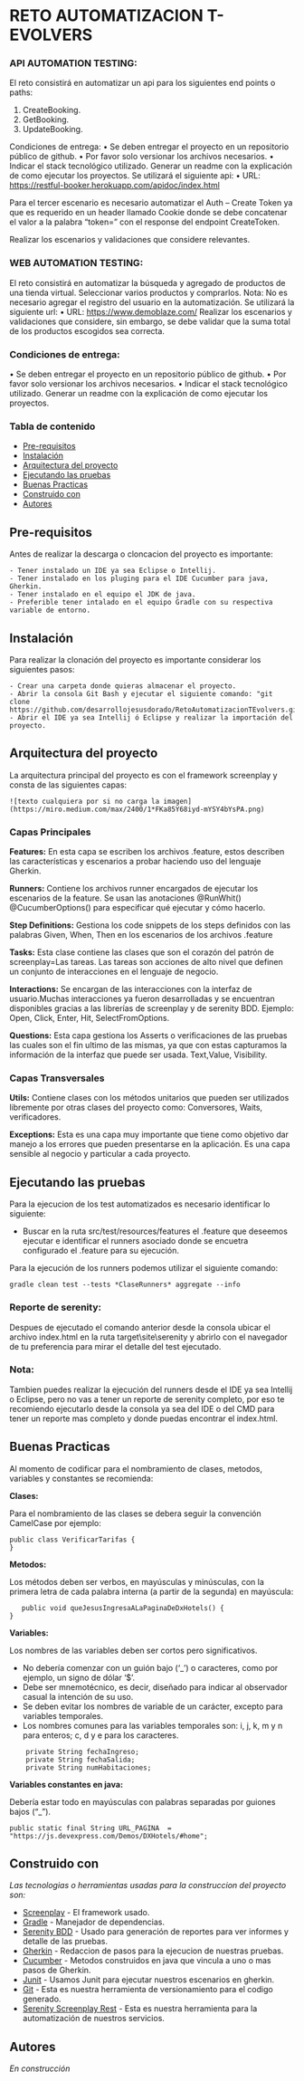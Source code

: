 # RETO AUTOMATIZACION T-EVOLVERS

### API AUTOMATION TESTING:
El reto consistirá en automatizar un api para los siguientes end points o paths:
1. CreateBooking.
2. GetBooking.
3. UpdateBooking.

Condiciones de entrega:
• Se deben entregar el proyecto en un repositorio público de github.
• Por favor solo versionar los archivos necesarios.
• Indicar el stack tecnológico utilizado. Generar un readme con la explicación de como ejecutar
los proyectos.
Se utilizará el siguiente api:
• URL: https://restful-booker.herokuapp.com/apidoc/index.html

Para el tercer escenario es necesario automatizar el Auth – Create Token ya que es requerido en
un header llamado Cookie donde se debe concatenar el valor a la palabra “token=” con el
response del endpoint CreateToken.

Realizar los escenarios y validaciones que considere relevantes.

### WEB AUTOMATION TESTING:
El reto consistirá en automatizar la búsqueda y agregado de productos de una tienda virtual.
Seleccionar varios productos y comprarlos. Nota: No es necesario agregar el registro del
usuario en la automatización.
Se utilizará la siguiente url:
• URL: https://www.demoblaze.com/
Realizar los escenarios y validaciones que considere, sin embargo, se debe validar que la
suma total de los productos escogidos sea correcta.

### Condiciones de entrega:
• Se deben entregar el proyecto en un repositorio público de github.
• Por favor solo versionar los archivos necesarios.
• Indicar el stack tecnológico utilizado. Generar un readme con la explicación de como ejecutar
los proyectos.

### Tabla de contenido

* [Pre-requisitos](#pre-requisitos)
* [Instalación](#instalación)
* [Arquitectura del proyecto](#arquitectura-del-proyecto)
* [Ejecutando las pruebas](#ejecutando-las-pruebas)
* [Buenas Practicas](#buenas-practicas)
* [Construido con️](#construido-con)
* [Autores](#autores)


## Pre-requisitos

Antes de realizar la descarga o cloncacion del proyecto es importante:

```
- Tener instalado un IDE ya sea Eclipse o Intellij.
- Tener instalado en los pluging para el IDE Cucumber para java, Gherkin.
- Tener instalado en el equipo el JDK de java.
- Preferible tener intalado en el equipo Gradle con su respectiva variable de entorno.
```

## Instalación

Para realizar la clonación del proyecto es importante considerar los siguientes pasos:

```
- Crear una carpeta donde quieras almacenar el proyecto.
- Abrir la consola Git Bash y ejecutar el siguiente comando: "git clone https://github.com/desarrollojesusdorado/RetoAutomatizacionTEvolvers.git"
- Abrir el IDE ya sea Intellij ó Eclipse y realizar la importación del proyecto.
```
## Arquitectura del proyecto

La arquitectura principal del proyecto es con el framework screenplay y consta de las siguientes capas:

`![texto cualquiera por si no carga la imagen](https://miro.medium.com/max/2400/1*FKa85Y68iyd-mYSY4bYsPA.png)`

### Capas Principales

**Features:** En esta capa se escriben los archivos .feature, estos describen las características y escenarios a probar haciendo uso del lenguaje Gherkin.

**Runners:** Contiene los archivos runner encargados de ejecutar los escenarios de la feature. Se usan las anotaciones @RunWhit() @CucumberOptions() para especificar qué ejecutar y cómo hacerlo.

**Step Definitions:** Gestiona los code snippets de los steps definidos con las palabras Given, When, Then en los escenarios de los archivos .feature

**Tasks:** Esta clase contiene las clases que son el corazón del patrón de screenplay=Las tareas. Las tareas son acciones de alto nivel que definen un conjunto de interacciones en el lenguaje de negocio.

**Interactions:** Se encargan de las interacciones con la interfaz de usuario.Muchas interacciones ya fueron desarrolladas y se encuentran disponibles gracias a las librerías de screenplay y de serenity BDD. Ejemplo: Open, Click, Enter, Hit, SelectFromOptions.

**Questions:** Esta capa gestiona los Asserts o verificaciones de las pruebas las cuales son el fin ultimo de las mismas, ya que con estas capturamos la información de la interfaz que puede ser usada. Text,Value, Visibility.


### Capas Transversales

**Utils:** Contiene clases con los métodos unitarios que pueden ser utilizados libremente por otras clases del proyecto como: Conversores, Waits, verificadores.

**Exceptions:** Esta es una capa muy importante que tiene como objetivo dar manejo a los errores que pueden presentarse en la aplicación. Es una capa sensible al negocio y particular a cada proyecto.

## Ejecutando las pruebas

Para la ejecucion de los test automatizados es necesario identificar lo siguiente:

- Buscar en la ruta src/test/resources/features el .feature que deseemos ejecutar e identificar el runners asociado donde se encuetra configurado el .feature para su ejecución.

Para la ejecución de los runners podemos utilizar el siguiente comando:

```
gradle clean test --tests *ClaseRunners* aggregate --info
```

### Reporte de serenity:

Despues de ejecutado el comando anterior desde la consola ubicar el archivo index.html en la ruta target\site\serenity y abrirlo con el navegador de tu preferencia para mirar el detalle del test ejecutado.

### **Nota:**

Tambien puedes realizar la ejecución del runners desde el IDE ya sea Intellij o Eclipse, pero no vas a tener un reporte de serenity completo, por eso te recomiendo ejecutarlo desde la consola ya sea del IDE o del CMD para tener un reporte mas completo y donde puedas encontrar el index.html.

## Buenas Practicas

Al momento de codificar para el nombramiento de clases, metodos, variables y constantes se recomienda:

**Clases:**

Para el nombramiento de las clases se debera seguir la convención CamelCase por ejemplo:

```
public class VerificarTarifas {
}
```

**Metodos:**

Los métodos deben ser verbos, en mayúsculas y minúsculas, con la primera letra de cada palabra interna (a partir de la segunda) en mayúscula:

```
   public void queJesusIngresaALaPaginaDeDxHotels() {
}
```
**Variables:**

Los nombres de las variables deben ser cortos pero significativos.

- No debería comenzar con un guión bajo (‘_’) o caracteres, como por ejemplo, un signo de dólar ‘$’.
- Debe ser mnemotécnico, es decir, diseñado para indicar al observador casual la intención de su uso.
- Se deben evitar los nombres de variable de un carácter, excepto para variables temporales.
- Los nombres comunes para las variables temporales son: i, j, k, m y n para enteros; c, d y e para los caracteres.

```
    private String fechaIngreso;
    private String fechaSalida;
    private String numHabitaciones;
```
**Variables constantes en java:**

Debería estar todo en mayúsculas con palabras separadas por guiones bajos (“_”).

```
public static final String URL_PAGINA  = "https://js.devexpress.com/Demos/DXHotels/#home";
```

## Construido con

_Las tecnologias o herramientas usadas para la construccion del proyecto son:_

* [Screenplay](https://serenity-bdd.github.io/docs/screenplay/screenplay_webdriver) - El framework usado.
* [Gradle](https://docs.gradle.org/current/userguide/userguide.html) - Manejador de dependencias.
* [Serenity BDD](https://serenity-bdd.github.io/docs/reporting/the_serenity_reports) - Usado para generación de reportes para ver informes y detalle de las pruebas.
* [Gherkin](https://cucumber.io/docs/gherkin/reference/) - Redaccion de pasos para la ejecucion de nuestras pruebas.
* [Cucumber](https://cucumber.io/docs/installation/java/) - Metodos construidos en java que vincula a uno o mas pasos de Gherkin.
* [Junit](https://cucumber.io/docs/cucumber/api/#running-cucumber) - Usamos Junit para ejecutar nuestros escenarios en gherkin.
* [Git](https://git-scm.com/docs/gittutorial) - Esta es nuestra herramienta de versionamiento para el codigo generado.
* [Serenity Screenplay Rest](https://serenity-bdd.github.io/docs/screenplay/screenplay_rest) - Esta es nuestra herramienta para la automatización de nuestros servicios.

## Autores

_En construcción_
